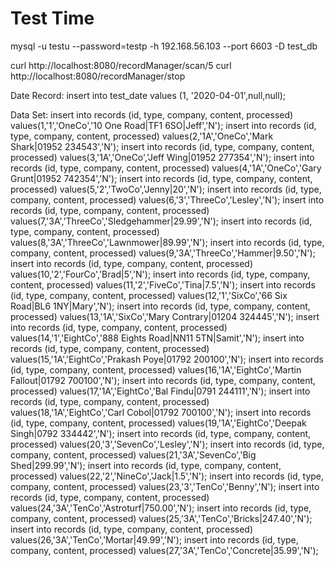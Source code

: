# Test Time
mysql -u testu --password=testp -h 192.168.56.103 --port 6603 -D test_db

curl http://localhost:8080/recordManager/scan/5
curl http://localhost:8080/recordManager/stop

Date Record:
insert into test_date values (1, '2020-04-01',null,null);

Data Set:
insert into records (id, type, company, content, processed)  values(1,'1','OneCo','10 One Road|TF1 6SO|Jeff','N');
insert into records (id, type, company, content, processed)  values(2,'1A','OneCo','Mark Shark|01952 234543','N');
insert into records (id, type, company, content, processed)  values(3,'1A','OneCo','Jeff Wing|01952 277354','N');
insert into records (id, type, company, content, processed)  values(4,'1A','OneCo','Gary Grunt|01952 742354','N');
insert into records (id, type, company, content, processed)  values(5,'2','TwoCo','Jenny|20','N');
insert into records (id, type, company, content, processed)  values(6,'3','ThreeCo','Lesley','N');
insert into records (id, type, company, content, processed)  values(7,'3A','ThreeCo','Sledgehammer|29.99','N');
insert into records (id, type, company, content, processed)  values(8,'3A','ThreeCo','Lawnmower|89.99','N');
insert into records (id, type, company, content, processed)  values(9,'3A','ThreeCo','Hammer|9.50','N');
insert into records (id, type, company, content, processed)  values(10,'2','FourCo','Brad|5','N');
insert into records (id, type, company, content, processed)  values(11,'2','FiveCo','Tina|7.5','N');
insert into records (id, type, company, content, processed)  values(12,'1','SixCo','66 Six Road|BL6 1NY|Mary','N');
insert into records (id, type, company, content, processed)  values(13,'1A','SixCo','Mary Contrary|01204 324445','N');
insert into records (id, type, company, content, processed)  values(14,'1','EightCo','888 Eights Road|NN11 5TN|Samit','N');
insert into records (id, type, company, content, processed)  values(15,'1A','EightCo','Prakash Poye|01792 200100','N');
insert into records (id, type, company, content, processed)  values(16,'1A','EightCo','Martin Fallout|01792 700100','N');
insert into records (id, type, company, content, processed)  values(17,'1A','EightCo','Bal Findu|0791 244111','N');
insert into records (id, type, company, content, processed)  values(18,'1A','EightCo','Carl Cobol|01792 700100','N');
insert into records (id, type, company, content, processed)  values(19,'1A','EightCo','Deepak Singh|0792 334442','N');
insert into records (id, type, company, content, processed)  values(20,'3','SevenCo','Lesley','N');
insert into records (id, type, company, content, processed)  values(21,'3A','SevenCo','Big Shed|299.99','N');
insert into records (id, type, company, content, processed)  values(22,'2','NineCo','Jack|1.5','N');
insert into records (id, type, company, content, processed)  values(23,'3','TenCo','Benny','N');
insert into records (id, type, company, content, processed)  values(24,'3A','TenCo','Astroturf|750.00','N');
insert into records (id, type, company, content, processed)  values(25,'3A','TenCo','Bricks|247.40','N');
insert into records (id, type, company, content, processed)  values(26,'3A','TenCo','Mortar|49.99','N');
insert into records (id, type, company, content, processed)  values(27,'3A','TenCo','Concrete|35.99','N');
